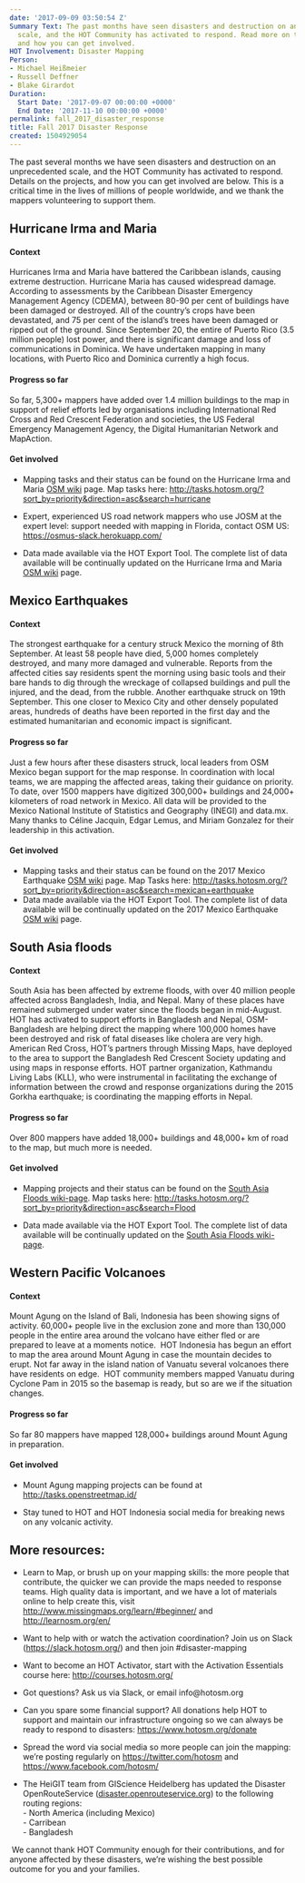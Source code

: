 ```yaml
---
date: '2017-09-09 03:50:54 Z'
Summary Text: The past months have seen disasters and destruction on an unprecedented
  scale, and the HOT Community has activated to respond. Read more on the projects,
  and how you can get involved.
HOT Involvement: Disaster Mapping
Person:
- Michael Heißmeier
- Russell Deffner
- Blake Girardot
Duration:
  Start Date: '2017-09-07 00:00:00 +0000'
  End Date: '2017-11-10 00:00:00 +0000'
permalink: fall_2017_disaster_response
title: Fall 2017 Disaster Response
created: 1504929054
---
```

<p>The past several months we have seen disasters and destruction on an unprecedented scale, and the HOT Community has activated to respond. Details on the projects, and how you can get involved are below. This is a critical time in the lives of millions of people worldwide, and we thank the mappers volunteering to support them.</p><h2>Hurricane Irma and Maria</h2><h4 dir="ltr">Context</h4><p dir="ltr">Hurricanes Irma and Maria have battered the Caribbean islands, causing extreme destruction. Hurricane Maria has caused widespread damage. According to assessments by the Caribbean Disaster Emergency Management Agency (CDEMA), between 80-90 per cent of buildings have been damaged or destroyed. All of the country’s crops have been devastated, and 75 per cent of the island’s trees have been damaged or ripped out of the ground.&nbsp;Since September 20, the entire of Puerto Rico (3.5 million people) lost power, and there is significant damage and loss of communications in Dominica. We have undertaken mapping in many locations, with Puerto Rico and Dominica currently a high focus.</p><h4 dir="ltr">Progress so far</h4><p dir="ltr">So far, 5,300+ mappers have added over 1.4 million buildings to the map in support of relief efforts led by organisations including International Red Cross and Red Crescent Federation and societies, the US Federal Emergency Management Agency, the Digital Humanitarian Network and MapAction.</p><h4 dir="ltr">Get involved</h4><ul><li dir="ltr"><p dir="ltr">Mapping tasks and their status can be found on the Hurricane Irma and Maria <a href="https://wiki.openstreetmap.org/wiki/2017_Hurricane_Irma">OSM wiki</a> page. Map tasks here: <a href="http://tasks.hotosm.org/?sort_by=priority&amp;direction=asc&amp;search=hurricane">http://tasks.hotosm.org/?sort_by=priority&amp;direction=asc&amp;search=hurricane</a></p></li><li dir="ltr"><p dir="ltr">Expert, experienced US road network mappers who use JOSM at the expert level: support needed with mapping in Florida, contact OSM US: <a href="https://osmus-slack.herokuapp.com/">https://osmus-slack.herokuapp.com/</a></p></li><li dir="ltr"><p dir="ltr">Data made available via the HOT Export Tool. The complete list of data available will be continually updated on the Hurricane Irma and Maria <a href="https://wiki.openstreetmap.org/wiki/2017_Hurricane_Irma">OSM wiki</a> page.</p></li></ul><h2>Mexico Earthquakes</h2><h4 dir="ltr">Context</h4><p>The strongest earthquake for a century struck Mexico the morning of 8th September. At least 58 people have died, 5,000 homes completely destroyed, and many more damaged and vulnerable. Reports from the affected cities say residents spent the morning using basic tools and their bare hands to dig through the wreckage of collapsed buildings and pull the injured, and the dead, from the rubble. Another earthquake struck on 19th September. This one closer to Mexico City and other densely populated areas, hundreds of deaths have been reported in the first day and the estimated humanitarian and economic impact is significant.</p><h4 dir="ltr">Progress so far</h4><p>Just a few hours after these disasters struck, local leaders from OSM Mexico began support for the map response. In coordination with local teams, we are mapping the affected areas, taking their guidance on priority. To date, over 1500 mappers have digitized 300,000+ buildings and 24,000+ kilometers of road network in Mexico. All data will be provided to the Mexico National Institute of Statistics and Geography (INEGI) and data.mx. Many thanks to Céline Jacquin, Edgar Lemus, and Miriam Gonzalez for their leadership in this activation.</p><h4>Get involved</h4><ul><li dir="ltr">Mapping tasks and their status can be found on the 2017 Mexico Earthquake <a href="https://wiki.openstreetmap.org/wiki/2017_Mexico_Earthquake">OSM wiki</a> page. Map Tasks here: <a href="http://tasks.hotosm.org/?sort_by=priority&amp;direction=asc&amp;search=mexican+earthquake">http://tasks.hotosm.org/?sort_by=priority&amp;direction=asc&amp;search=mexican+earthquake </a></li><li dir="ltr">Data made available via the HOT Export Tool. The complete list of data available will be continually updated on the 2017 Mexico Earthquake <a href="https://wiki.openstreetmap.org/wiki/2017_Mexico_Earthquake">OSM wiki</a> page.</li></ul><h2 dir="ltr">South Asia floods</h2><h4 dir="ltr">Context</h4><p dir="ltr">South Asia has been affected by extreme floods, with over 40 million people affected across Bangladesh, India, and Nepal. Many of these places have remained submerged under water since the floods began in mid-August. HOT has activated to support efforts in Bangladesh and Nepal, OSM-Bangladesh are helping direct the mapping where 100,000 homes have been destroyed and risk of fatal diseases like cholera are very high. American Red Cross, HOT’s partners through Missing Maps, have deployed to the area to support the Bangladesh Red Crescent Society updating and using maps in response efforts. HOT partner organization, Kathmandu Living Labs (KLL), who were instrumental in facilitating the exchange of information between the crowd and response organizations during the 2015 Gorkha earthquake; is coordinating the mapping efforts in Nepal.</p><h4 dir="ltr">Progress so far</h4><p dir="ltr">Over 800 mappers have added 18,000+ buildings and 48,000+ km of road to the map, but much more is needed.</p><h4 dir="ltr">Get involved</h4><ul><li dir="ltr"><p dir="ltr">Mapping projects and their status can be found on the <a href="https://wiki.openstreetmap.org/wiki/2017_South_Asian_Floods">South Asia Floods wiki-page</a>. Map tasks here: <a href="http://bit.ly/MapBangladeshFloods">http://tasks.hotosm.org/?sort_by=priority&amp;direction=asc&amp;search=Flood</a></p></li><li dir="ltr"><p dir="ltr">Data made available via the HOT Export Tool. The complete list of data available will be continually updated on the <a href="https://wiki.openstreetmap.org/wiki/2017_South_Asian_Floods">South Asia Floods wiki-page</a>.</p></li></ul><h2 dir="ltr">Western Pacific Volcanoes</h2><h4 dir="ltr">Context</h4><p dir="ltr">Mount Agung on the Island of Bali, Indonesia has been showing signs of activity. 60,000+ people live in the exclusion zone and more than 130,000 people in the entire area around the volcano have either fled or are prepared to leave at a moments notice.&nbsp; HOT Indonesia has begun an effort to map the area around Mount Agung in case the mountain decides to erupt. Not far away in the island nation of Vanuatu several volcanoes there have residents on edge.&nbsp; HOT community members mapped Vanuatu during Cyclone Pam in 2015 so the basemap is ready, but so are we if the situation changes.</p><h4 dir="ltr">Progress so far</h4><p dir="ltr">So far 80 mappers have mapped 128,000+ buildings around Mount Agung in preparation.</p><h4 dir="ltr">Get involved</h4><ul><li dir="ltr"><p dir="ltr">Mount Agung mapping projects can be found at <a href="http://tasks.openstreetmap.id/">http://tasks.openstreetmap.id/</a></p></li><li dir="ltr"><p dir="ltr">Stay tuned to HOT and HOT Indonesia social media for breaking news on any volcanic activity.</p></li></ul><h2 dir="ltr">More resources:</h2><ul><li dir="ltr"><p dir="ltr">Learn to Map, or brush up on your mapping skills: the more people that contribute, the quicker we can provide the maps needed to response teams. High quality data is important, and we have a lot of materials online to help create this, visit <a href="http://www.missingmaps.org/learn/">http://www.missingmaps.org/learn/#beginner/</a> and <a href="http://learnosm.org/en/">http://learnosm.org/en/</a></p></li><li dir="ltr"><p dir="ltr">Want to help with or watch the activation coordination? Join us on Slack (<a href="https://slack.hotosm.org/">https://slack.hotosm.org/</a>) and then join #disaster-mapping</p></li><li dir="ltr">Want to become an HOT Activator, start with the Activation Essentials course here: <a href="http://courses.hotosm.org/">http://courses.hotosm.org/</a></li><li dir="ltr"><p dir="ltr">Got questions? Ask us via Slack, or email info@hotosm.org</p></li><li dir="ltr"><p dir="ltr">Can you spare some financial support? All donations help HOT to support and maintain our infrastructure ongoing so we can always be ready to respond to disasters: <a href="https://www.hotosm.org/donate">https://www.hotosm.org/donate</a></p></li><li dir="ltr"><p dir="ltr">Spread the word via social media so more people can join the mapping: we’re posting regularly on <a href="https://twitter.com/hotosm">https://twitter.com/hotosm</a> and <a href="https://www.facebook.com/hotosm/">https://www.facebook.com/hotosm/</a></p></li><li dir="ltr"><p dir="ltr">The HeiGIT team from GIScience Heidelberg has updated the Disaster OpenRouteService (<a href="https://disaster.openrouteservice.org/">disaster.openrouteservice.org</a>) to the following routing regions:<br>- North America (including Mexico)<br>- Carribean<br>- Bangladesh</p></li></ul><p>&nbsp;We cannot thank HOT Community enough for their contributions, and for anyone affected by these disasters, we’re wishing the best possible outcome for you and your families.</p>
